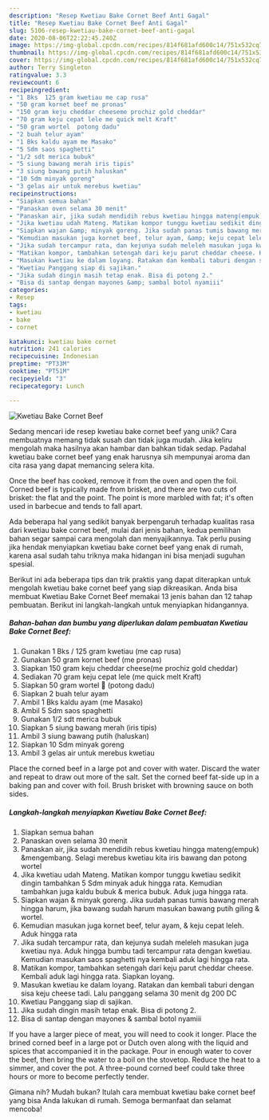 ```yaml
---
description: "Resep Kwetiau Bake Cornet Beef Anti Gagal"
title: "Resep Kwetiau Bake Cornet Beef Anti Gagal"
slug: 5106-resep-kwetiau-bake-cornet-beef-anti-gagal
date: 2020-08-06T22:22:45.240Z
image: https://img-global.cpcdn.com/recipes/814f681afd600c14/751x532cq70/kwetiau-bake-cornet-beef-foto-resep-utama.jpg
thumbnail: https://img-global.cpcdn.com/recipes/814f681afd600c14/751x532cq70/kwetiau-bake-cornet-beef-foto-resep-utama.jpg
cover: https://img-global.cpcdn.com/recipes/814f681afd600c14/751x532cq70/kwetiau-bake-cornet-beef-foto-resep-utama.jpg
author: Terry Singleton
ratingvalue: 3.3
reviewcount: 6
recipeingredient:
- "1 Bks  125 gram kwetiau me cap rusa"
- "50 gram kornet beef me pronas"
- "150 gram keju cheddar cheeseme prochiz gold cheddar"
- "70 gram keju cepat lele me quick melt Kraft"
- "50 gram wortel  potong dadu"
- "2 buah telur ayam"
- "1 Bks kaldu ayam me Masako"
- "5 Sdm saos spaghetti"
- "1/2 sdt merica bubuk"
- "5 siung bawang merah iris tipis"
- "3 siung bawang putih haluskan"
- "10 Sdm minyak goreng"
- "3 gelas air untuk merebus kwetiau"
recipeinstructions:
- "Siapkan semua bahan"
- "Panaskan oven selama 30 menit"
- "Panaskan air, jika sudah mendidih rebus kwetiau hingga mateng(empuk) &amp;mengembang. Selagi merebus kwetiau kita iris bawang dan potong wortel"
- "Jika kwetiau udah Mateng. Matikan kompor tunggu kwetiau sedikit dingin tambahkan 5 Sdm minyak aduk hingga rata. Kemudian tambahkan juga kaldu bubuk &amp; merica bubuk. Aduk juga hingga rata."
- "Siapkan wajan &amp; minyak goreng. Jika sudah panas tumis bawang merah hingga harum, jika bawang sudah harum masukan bawang putih giling &amp; wortel."
- "Kemudian masukan juga kornet beef, telur ayam, &amp; keju cepat leleh. Aduk hingga rata"
- "Jika sudah tercampur rata, dan kejunya sudah meleleh masukan juga kwetiau nya. Aduk hingga bumbu tadi tercampur rata dengan kwetiau. Kemudian masukan saos spaghetti nya kembali aduk lagi hingga rata."
- "Matikan kompor, tambahkan setengah dari keju parut cheddar cheese. Kembali aduk lagi hingga rata. Siapkan loyang."
- "Masukan kwetiau ke dalam loyang. Ratakan dan kembali taburi dengan sisa keju cheese tadi. Lalu panggang selama 30 menit dg 200 DC"
- "Kwetiau Panggang siap di sajikan."
- "Jika sudah dingin masih tetap enak. Bisa di potong 2."
- "Bisa di santap dengan mayones &amp; sambal botol nyamiii"
categories:
- Resep
tags:
- kwetiau
- bake
- cornet

katakunci: kwetiau bake cornet 
nutrition: 241 calories
recipecuisine: Indonesian
preptime: "PT33M"
cooktime: "PT51M"
recipeyield: "3"
recipecategory: Lunch

---
```



![Kwetiau Bake Cornet Beef](https://img-global.cpcdn.com/recipes/814f681afd600c14/751x532cq70/kwetiau-bake-cornet-beef-foto-resep-utama.jpg)

Sedang mencari ide resep kwetiau bake cornet beef yang unik? Cara membuatnya memang tidak susah dan tidak juga mudah. Jika keliru mengolah maka hasilnya akan hambar dan bahkan tidak sedap. Padahal kwetiau bake cornet beef yang enak harusnya sih mempunyai aroma dan cita rasa yang dapat memancing selera kita.

Once the beef has cooked, remove it from the oven and open the foil. Corned beef is typically made from brisket, and there are two cuts of brisket: the flat and the point. The point is more marbled with fat; it&#39;s often used in barbecue and tends to fall apart.

Ada beberapa hal yang sedikit banyak berpengaruh terhadap kualitas rasa dari kwetiau bake cornet beef, mulai dari jenis bahan, kedua pemilihan bahan segar sampai cara mengolah dan menyajikannya. Tak perlu pusing jika hendak menyiapkan kwetiau bake cornet beef yang enak di rumah, karena asal sudah tahu triknya maka hidangan ini bisa menjadi suguhan spesial.


Berikut ini ada beberapa tips dan trik praktis yang dapat diterapkan untuk mengolah kwetiau bake cornet beef yang siap dikreasikan. Anda bisa membuat Kwetiau Bake Cornet Beef memakai 13 jenis bahan dan 12 tahap pembuatan. Berikut ini langkah-langkah untuk menyiapkan hidangannya.

<!--inarticleads1-->

##### Bahan-bahan dan bumbu yang diperlukan dalam pembuatan Kwetiau Bake Cornet Beef:

1. Gunakan 1 Bks / 125 gram kwetiau (me cap rusa)
1. Gunakan 50 gram kornet beef (me pronas)
1. Siapkan 150 gram keju cheddar cheese(me prochiz gold cheddar)
1. Sediakan 70 gram keju cepat lele (me quick melt Kraft)
1. Siapkan 50 gram wortel 🥕 (potong dadu)
1. Siapkan 2 buah telur ayam
1. Ambil 1 Bks kaldu ayam (me Masako)
1. Ambil 5 Sdm saos spaghetti
1. Gunakan 1/2 sdt merica bubuk
1. Siapkan 5 siung bawang merah (iris tipis)
1. Ambil 3 siung bawang putih (haluskan)
1. Siapkan 10 Sdm minyak goreng
1. Ambil 3 gelas air untuk merebus kwetiau


Place the corned beef in a large pot and cover with water. Discard the water and repeat to draw out more of the salt. Set the corned beef fat-side up in a baking pan and cover with foil. Brush brisket with browning sauce on both sides. 

<!--inarticleads2-->

##### Langkah-langkah menyiapkan Kwetiau Bake Cornet Beef:

1. Siapkan semua bahan
1. Panaskan oven selama 30 menit
1. Panaskan air, jika sudah mendidih rebus kwetiau hingga mateng(empuk) &amp;mengembang. Selagi merebus kwetiau kita iris bawang dan potong wortel
1. Jika kwetiau udah Mateng. Matikan kompor tunggu kwetiau sedikit dingin tambahkan 5 Sdm minyak aduk hingga rata. Kemudian tambahkan juga kaldu bubuk &amp; merica bubuk. Aduk juga hingga rata.
1. Siapkan wajan &amp; minyak goreng. Jika sudah panas tumis bawang merah hingga harum, jika bawang sudah harum masukan bawang putih giling &amp; wortel.
1. Kemudian masukan juga kornet beef, telur ayam, &amp; keju cepat leleh. Aduk hingga rata
1. Jika sudah tercampur rata, dan kejunya sudah meleleh masukan juga kwetiau nya. Aduk hingga bumbu tadi tercampur rata dengan kwetiau. Kemudian masukan saos spaghetti nya kembali aduk lagi hingga rata.
1. Matikan kompor, tambahkan setengah dari keju parut cheddar cheese. Kembali aduk lagi hingga rata. Siapkan loyang.
1. Masukan kwetiau ke dalam loyang. Ratakan dan kembali taburi dengan sisa keju cheese tadi. Lalu panggang selama 30 menit dg 200 DC
1. Kwetiau Panggang siap di sajikan.
1. Jika sudah dingin masih tetap enak. Bisa di potong 2.
1. Bisa di santap dengan mayones &amp; sambal botol nyamiii


If you have a larger piece of meat, you will need to cook it longer. Place the brined corned beef in a large pot or Dutch oven along with the liquid and spices that accompanied it in the package. Pour in enough water to cover the beef, then bring the water to a boil on the stovetop. Reduce the heat to a simmer, and cover the pot. A three-pound corned beef could take three hours or more to become perfectly tender. 

Gimana nih? Mudah bukan? Itulah cara membuat kwetiau bake cornet beef yang bisa Anda lakukan di rumah. Semoga bermanfaat dan selamat mencoba!
